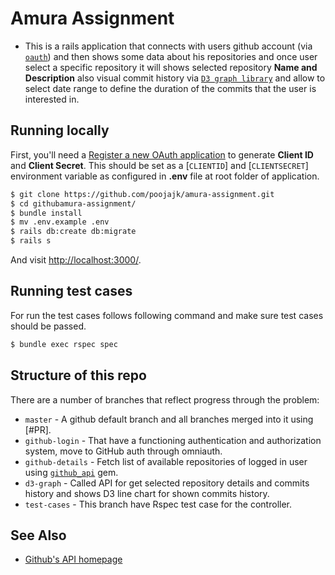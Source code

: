 # Amura Assignment

* This is a rails application that connects with users github account (via [`oauth`](https://github.com/omniauth/omniauth)) and then shows some data about his repositories and once user select a specific repository it will shows selected repository **Name and  Description** also visual commit history via [`D3 graph library`](https://d3js.org/) and allow to select date range to define the duration of the commits that the user is interested in.


## Running locally

First, you'll need a [Register a new OAuth application](https://github.com/settings/applications/new) to generate **Client ID** and **Client Secret**. This should be set as a [`CLIENTID`] and [`CLIENTSECRET`] environment variable as configured in **.env** file at root folder of application.

``` sh
$ git clone https://github.com/poojajk/amura-assignment.git
$ cd githubamura-assignment/
$ bundle install
$ mv .env.example .env
$ rails db:create db:migrate
$ rails s 
```

And visit [http://localhost:3000/](http://localhost:3000/).
 
## Running test cases

For run the test cases follows following command and make sure test cases should be passed.

``` sh
$ bundle exec rspec spec
```

## Structure of this repo
There are a number of branches that reflect progress through the problem:

* `master` - A github default branch and all branches merged into it using [#PR].
* `github-login` - That have a functioning authentication and authorization system, move to GitHub auth through omniauth.
* `github-details` - Fetch list of available repositories of logged in user using [`github_api`](https://github.com/piotrmurach/github) gem.
* `d3-graph` - Called API for get selected repository details and commits history and shows D3 line chart for shown commits history.
* `test-cases` - This branch have Rspec test case for the controller.


## See Also

* [Github's API homepage](https://developer.github.com/v3/)
